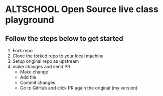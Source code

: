 # ALTSCHOOL Open Source live class playground

## Follow the steps below to get started

1. Fork repo
2. Clone the forked repo to your local machine
3. Setup original repo as upstream
4. make changes and send PR
   - Make change
   - Add file
   - Commit changes
   - Go to GitHub and click PR again the original (my version)
